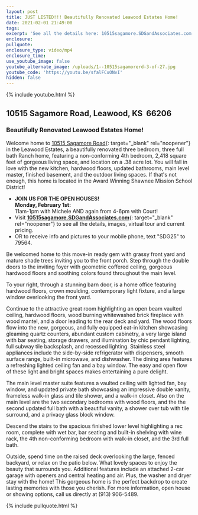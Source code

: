 ```yaml
---
layout: post
title: JUST LISTED!!! Beautifully Renovated Leawood Estates Home!
date: 2021-02-01 21:49:00
tags:
excerpt: 'See all the details here: 10515sagamore.SDGandAssociates.com'
enclosure:
pullquote:
enclosure_type: video/mp4
enclosure_time:
use_youtube_image: false
youtube_alternate_image: /uploads/1--10515sagamorerd-3-of-27.jpg
youtube_code: 'https://youtu.be/sfalFCuONvI'
hidden: false
---
```


{% include youtube.html %}

## 10515 Sagamore Road, Leawood, KS&nbsp; 66206

### Beautifully Renovated Leawood Estates Home\!

Welcome home to [10515 Sagamore Road](http://10515sagamore.sdgandassociates.com){: target="_blank" rel="noopener"} in the Leawood Estates, a beautifully renovated three bedroom, three full bath Ranch home, featuring a non-conforming 4th bedroom, 2,418 square feet of gorgeous living space, and location on a .38 acre lot. You will fall in love with the new kitchen, hardwood floors, updated bathrooms, main level master, finished basement, and the outdoor living spaces. If that's not enough, this home is located in the Award Winning Shawnee Mission School District\!

* **JOIN US FOR THE OPEN HOUSES\!**<br>**Monday, February 1st:**<br>11am-1pm with Michele AND again from 4-6pm with Court\!
* Visit [**10515sagamore.SDGandAssociates.com**](http://10515sagamore.sdgandassociates.com){: target="_blank" rel="noopener"} to see all the details, images, virtual tour and current pricing.
* OR to receive info and pictures to your mobile phone, text "SDG25" to 79564.

Be welcomed home to this move-in ready gem with grassy front yard and mature shade trees inviting you to the front porch. Step through the double doors to the inviting foyer with geometric coffered ceiling, gorgeous hardwood floors and soothing colors found throughout the main level.

To your right, through a stunning barn door, is a home office featuring hardwood floors, crown moulding, contemporary light fixture, and a large window overlooking the front yard.

Continue to the attractive great room highlighting an open beam vaulted ceiling, hardwood floors, wood burning whitewashed brick fireplace with wood mantel, and a door leading to the rear deck and yard. The wood floors flow into the new, gorgeous, and fully equipped eat-in kitchen showcasing gleaming quartz counters, abundant custom cabinetry, a very large island with bar seating, storage drawers, and illumination by chic pendant lighting, full subway tile backsplash, and recessed lighting. Stainless steel appliances include the side-by-side refrigerator with dispensers, smooth surface range, built-in microwave, and dishwasher. The dining area features a refreshing lighted ceiling fan and a bay window. The easy and open flow of these light and bright spaces makes entertaining a pure delight.

The main level master suite features a vaulted ceiling with lighted fan, bay window, and updated private bath showcasing an impressive double vanity, frameless walk-in glass and tile shower, and a walk-in closet. Also on the main level are the two secondary bedrooms with wood floors, and the the second updated full bath with a beautiful vanity, a shower over tub with tile surround, and a privacy glass block window.

Descend the stairs to the spacious finished lower level highlighting a rec room, complete with wet bar, bar seating and built-in shelving with wine rack, the 4th non-conforming bedroom with walk-in closet, and the 3rd full bath.

Outside, spend time on the raised deck overlooking the large, fenced backyard, or relax on the patio below. What lovely spaces to enjoy the beauty that surrounds you. Additional features include an attached 2-car garage with openers and central heating and air. Plus, the washer and dryer stay with the home\! This gorgeous home is the perfect backdrop to create lasting memories with those you cherish. For more information, open house or showing options, call us directly at (913) 906-5489.

{% include pullquote.html %}
